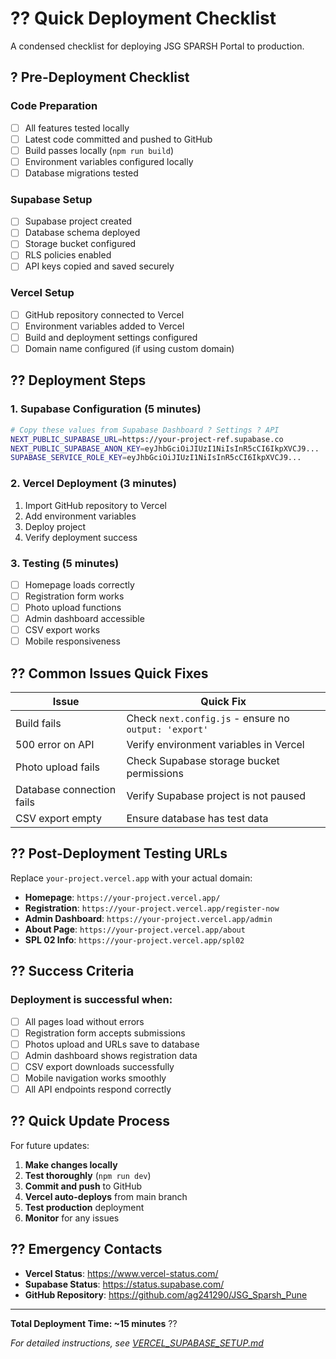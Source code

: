 # ?? Quick Deployment Checklist

A condensed checklist for deploying JSG SPARSH Portal to production.

## ? Pre-Deployment Checklist

### **Code Preparation**
- [ ] All features tested locally
- [ ] Latest code committed and pushed to GitHub
- [ ] Build passes locally (`npm run build`)
- [ ] Environment variables configured locally
- [ ] Database migrations tested

### **Supabase Setup**
- [ ] Supabase project created
- [ ] Database schema deployed
- [ ] Storage bucket configured
- [ ] RLS policies enabled
- [ ] API keys copied and saved securely

### **Vercel Setup**
- [ ] GitHub repository connected to Vercel
- [ ] Environment variables added to Vercel
- [ ] Build and deployment settings configured
- [ ] Domain name configured (if using custom domain)

## ?? Deployment Steps

### **1. Supabase Configuration (5 minutes)**
```bash
# Copy these values from Supabase Dashboard ? Settings ? API
NEXT_PUBLIC_SUPABASE_URL=https://your-project-ref.supabase.co
NEXT_PUBLIC_SUPABASE_ANON_KEY=eyJhbGciOiJIUzI1NiIsInR5cCI6IkpXVCJ9...
SUPABASE_SERVICE_ROLE_KEY=eyJhbGciOiJIUzI1NiIsInR5cCI6IkpXVCJ9...
```

### **2. Vercel Deployment (3 minutes)**
1. Import GitHub repository to Vercel
2. Add environment variables
3. Deploy project
4. Verify deployment success

### **3. Testing (5 minutes)**
- [ ] Homepage loads correctly
- [ ] Registration form works
- [ ] Photo upload functions
- [ ] Admin dashboard accessible
- [ ] CSV export works
- [ ] Mobile responsiveness

## ?? Common Issues Quick Fixes

| Issue | Quick Fix |
|-------|-----------|
| Build fails | Check `next.config.js` - ensure no `output: 'export'` |
| 500 error on API | Verify environment variables in Vercel |
| Photo upload fails | Check Supabase storage bucket permissions |
| Database connection fails | Verify Supabase project is not paused |
| CSV export empty | Ensure database has test data |

## ?? Post-Deployment Testing URLs

Replace `your-project.vercel.app` with your actual domain:

- **Homepage**: `https://your-project.vercel.app/`
- **Registration**: `https://your-project.vercel.app/register-now`
- **Admin Dashboard**: `https://your-project.vercel.app/admin`
- **About Page**: `https://your-project.vercel.app/about`
- **SPL 02 Info**: `https://your-project.vercel.app/spl02`

## ?? Success Criteria

### **Deployment is successful when:**
- [ ] All pages load without errors
- [ ] Registration form accepts submissions
- [ ] Photos upload and URLs save to database
- [ ] Admin dashboard shows registration data
- [ ] CSV export downloads successfully
- [ ] Mobile navigation works smoothly
- [ ] All API endpoints respond correctly

## ?? Quick Update Process

For future updates:

1. **Make changes locally**
2. **Test thoroughly** (`npm run dev`)
3. **Commit and push** to GitHub
4. **Vercel auto-deploys** from main branch
5. **Test production** deployment
6. **Monitor** for any issues

## ?? Emergency Contacts

- **Vercel Status**: https://www.vercel-status.com/
- **Supabase Status**: https://status.supabase.com/
- **GitHub Repository**: https://github.com/ag241290/JSG_Sparsh_Pune

---

**Total Deployment Time: ~15 minutes** ??

*For detailed instructions, see [VERCEL_SUPABASE_SETUP.md](./VERCEL_SUPABASE_SETUP.md)*
